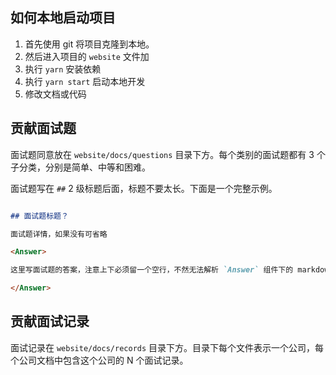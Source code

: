 ## 如何本地启动项目

1. 首先使用 git 将项目克隆到本地。
2. 然后进入项目的 `website` 文件加
3. 执行 `yarn` 安装依赖
4. 执行 `yarn start` 启动本地开发
5. 修改文档或代码

## 贡献面试题

面试题同意放在 `website/docs/questions` 目录下方。每个类别的面试题都有 3 个子分类，分别是简单、中等和困难。

面试题写在 `##` 2 级标题后面，标题不要太长。下面是一个完整示例。

```md

## 面试题标题？

面试题详情，如果没有可省略

<Answer>

这里写面试题的答案，注意上下必须留一个空行，不然无法解析 `Answer` 组件下的 markdown。

</Answer>

```

## 贡献面试记录

面试记录在 `website/docs/records` 目录下方。目录下每个文件表示一个公司，每个公司文档中包含这个公司的 N 个面试记录。
